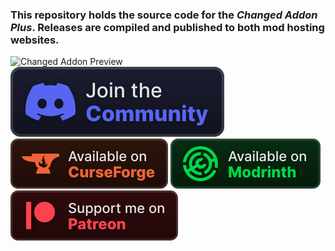 ### This repository holds the source code for the *Changed Addon Plus*. Releases are compiled and published to both mod hosting websites.
![Changed Addon Preview](https://media.forgecdn.net/attachments/829/682/mobs_transfus_night.png)
[![Discord](https://raw.githubusercontent.com/Y1rd/Y1rd/main/discord-custom_vector.svg)](https://discord.gg/avp7tbaZc4)
[![CurseForge](https://raw.githubusercontent.com/intergrav/devins-badges/1aec26abb75544baec37249f42008b2fcc0e731f/assets/cozy/available/curseforge_vector.svg)](https://www.curseforge.com/minecraft/mc-mods/changed-addon-plus)
[![Modrinth](https://raw.githubusercontent.com/intergrav/devins-badges/1aec26abb75544baec37249f42008b2fcc0e731f/assets/cozy/available/modrinth_vector.svg)](https://modrinth.com/mod/changed-addon-plus)
[![Patreon](https://raw.githubusercontent.com/intergrav/devins-badges/1aec26abb75544baec37249f42008b2fcc0e731f/assets/cozy/donate/patreon-singular_vector.svg)](https://www.patreon.com/Changedaddonplus)

